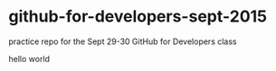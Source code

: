 # github-for-developers-sept-2015
practice repo for the Sept 29-30 GitHub for Developers class

hello world

